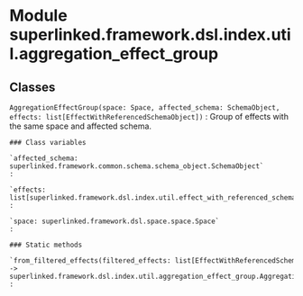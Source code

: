 Module superlinked.framework.dsl.index.util.aggregation_effect_group
====================================================================

Classes
-------

`AggregationEffectGroup(space: Space, affected_schema: SchemaObject, effects: list[EffectWithReferencedSchemaObject])`
:   Group of effects with the same space and affected schema.

    ### Class variables

    `affected_schema: superlinked.framework.common.schema.schema_object.SchemaObject`
    :

    `effects: list[superlinked.framework.dsl.index.util.effect_with_referenced_schema_object.EffectWithReferencedSchemaObject]`
    :

    `space: superlinked.framework.dsl.space.space.Space`
    :

    ### Static methods

    `from_filtered_effects(filtered_effects: list[EffectWithReferencedSchemaObject]) ‑> superlinked.framework.dsl.index.util.aggregation_effect_group.AggregationEffectGroup`
    :